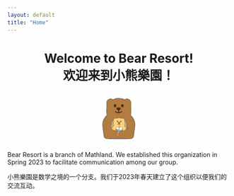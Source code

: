 ```yaml
---
layout: default
title: "Home"
---
```


<div style="text-align: center;">

# Welcome to Bear Resort! <br> 欢迎来到小熊樂園！

## <img src="/logos/default-bear.gif" width="100" height="100"><br>
</div>

Bear Resort is a branch of Mathland. We established this organization in Spring 2023 to facilitate communication among our group.

小熊樂園是数学之境的一个分支。我们于2023年春天建立了这个组织以便我们的交流互动。

